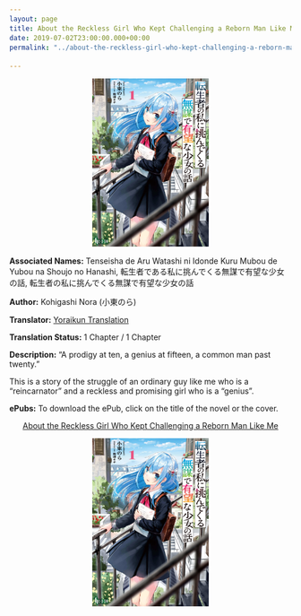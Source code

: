 ```yaml
---
layout: page
title: About the Reckless Girl Who Kept Challenging a Reborn Man Like Me
date: 2019-07-02T23:00:00.000+00:00
permalink: "../about-the-reckless-girl-who-kept-challenging-a-reborn-man-like-me"

---
```

<p style="text-align: center;"><img src="/images/about-the-reckless-girl-who-kept-challenging-a-reborn-man-like-me-cover.jpg" height="300"></p>

<b>Associated Names:</b> Tenseisha de Aru Watashi ni Idonde Kuru Mubou de Yubou na Shoujo no Hanashi, 転生者である私に挑んでくる無謀で有望な少女の話, 転生者の私に挑んでくる無謀で有望な少女の話

<b>Author:</b> Kohigashi Nora (小東のら)

<b>Translator:</b> <a href="https://yoraikun.wordpress.com/2017/09/08/about-the-reckless-girl-who-kept-challenging-a-reborn-man-like-me/" target="_blank" rel="noopener">Yoraikun Translation</a>

<b>Translation Status:</b> 1 Chapter / 1 Chapter

<b>Description:</b> “A prodigy at ten, a genius at fifteen, a common man past twenty.”

This is a story of the struggle of an ordinary guy like me who is a “reincarnator” and a reckless and promising girl who is a “genius”.

<b>ePubs:</b> To download the ePub, click on the title of the novel or the cover.

<p style="text-align: center;"><a href="http://gestyy.com/w9lpwa" target="_blank" rel="noopener">About the Reckless Girl Who Kept Challenging a Reborn Man Like Me</a></p>

<p style="text-align: center;"><a href="http://gestyy.com/w9lpwa" target="_blank" rel="noopener"><img src="/images/about-the-reckless-girl-who-kept-challenging-a-reborn-man-like-me-cover.jpg" height="300"></a></p>